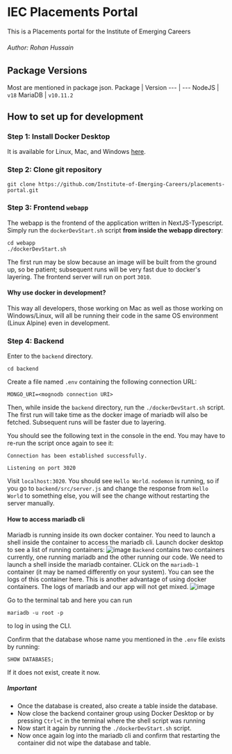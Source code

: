 # IEC Placements Portal
This is a Placements portal for the Institute of Emerging Careers
###### Author: Rohan Hussain

## Package Versions
Most are mentioned in package json.
Package | Version
--- | ---
NodeJS | `v18`
MariaDB | `v10.11.2`

## How to set up for development
### Step 1: Install Docker Desktop
It is available for Linux, Mac, and Windows [here](https://docs.docker.com/engine/install/).
### Step 2: Clone git repository
`git clone https://github.com/Institute-of-Emerging-Careers/placements-portal.git`
### Step 3: Frontend `webapp`
The webapp is the frontend of the application written in NextJS-Typescript. Simply run the `dockerDevStart.sh` script **from inside the webapp directory**:
```
cd webapp
./dockerDevStart.sh
```
The first run may be slow because an image will be built from the ground up, so be patient; subsequent runs will be very fast due to docker's layering.
The frontend server will run on port `3010`. 
#### Why use docker in development?
This way all developers, those working on Mac as well as those working on Windows/Linux, will all be running their code in the same OS environment (Linux Alpine) even in development.

### Step 4: Backend
Enter to the `backend` directory.
```
cd backend
```
Create a file named `.env` containing the following connection URL:
```
MONGO_URI=<mognodb connection URI>
```
Then, while inside the `backend` directory, run the `./dockerDevStart.sh` script. The first run will take time as the docker image of mariadb will also be fetched. Subsequent runs will be faster due to layering.

You should see the following text in the console in the end. You may have to re-run the script once again to see it:
```
Connection has been established successfully.

Listening on port 3020
```
Visit ```localhost:3020```. You should see `Hello World`. `nodemon` is running, so if you go to `backend/src/server.js` and change the response from `Hello World` to something else, you will see the change without restarting the server manually.

#### How to access mariadb cli
Mariadb is running inside its own docker container. You need to launch a shell inside the container to access the mariadb cli. Launch docker desktop to see a list of running containers:
![image](https://user-images.githubusercontent.com/34311857/224539640-27f1feda-0a6d-419e-8173-c17c07462288.png)
`Backend` contains two containers currently, one running mariadb and the other running our code. We need to launch a shell inside the mariadb container. CLick on the `mariadb-1` container (it may be named differently on your system). You can see the logs of this container here. This is another advantage of using docker containers. The logs of mariadb and our app will not get mixed.
![image](https://user-images.githubusercontent.com/34311857/224540018-9e64cf68-37c9-4c8e-ba7a-1e6c8ca56a99.png)

Go to the terminal tab and here you can run
```
mariadb -u root -p
```
to log in using the CLI. 

Confirm that the database whose name you mentioned in the `.env` file exists by running:
```
SHOW DATABASES;
```
If it does not exist, create it now. 

##### Important
- Once the database is created, also create a table inside the database. 
- Now close the backend container group using Docker Desktop or by pressing `Ctrl+C` in the terminal where the shell script was running
- Now start it again by running the `./dockerDevStart.sh` script. 
- Now once again log into the mariadb cli and confirm that restarting the container did not wipe the database and table.
